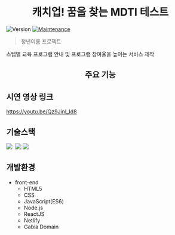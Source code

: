<h1 align="center">캐치업! 꿈을 찾는 MDTI 테스트</h1>
<p>
  <img alt="Version" src="https://img.shields.io/badge/version-1.0.0-blue.svg?cacheSeconds=2592000" />
  <a href="https://github.com/kefranabg/readme-md-generator/graphs/commit-activity" target="_blank">
    <img alt="Maintenance" src="https://img.shields.io/badge/Maintained%3F-yes-green.svg" />
  </a>
</p>

> 청년이룸 프로젝트

스텝별 교육 프로그램 안내 및 프로그램 참여율을 높이는 서비스 제작

<h2 align="center">주요 기능</h2>
  

</div>

## 시연 영상 링크

 https://youtu.be/Qz9JinI_Id8

## 기술스택

<p>
  <img src="https://img.shields.io/badge/-HTML-orange"/>&nbsp
  <img src="https://img.shields.io/badge/css-1572B6?style=for-the-badge&logo=css3&logoColor=white">
  <img src="https://img.shields.io/badge/-ReactJS-red"/>&nbsp

</p>

## 개발환경

- front-end
  - HTML5
  - CSS
  - JavaScript(ES6)
  - Node.js
  - ReactJS
  - Netlify
  - Gabia Domain
